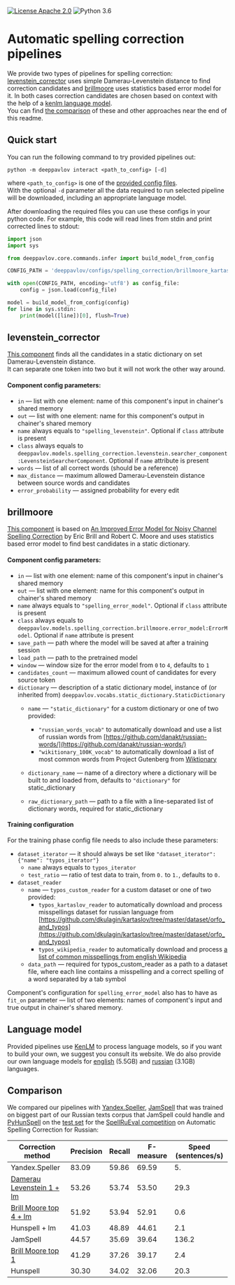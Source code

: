 [![License Apache 2.0](https://img.shields.io/badge/license-Apache%202.0-blue.svg)](/LICENSE.txt)
![Python 3.6](https://img.shields.io/badge/python-3.6-green.svg)

# Automatic spelling correction pipelines

We provide two types of pipelines for spelling correction: [levenstein_corrector](#levenstein_corrector)
 uses simple Damerau-Levenstein distance to find correction candidates and [brillmoore](#brillmoore)
 uses statistics based error model for it. In both cases correction candidates are chosen based on context
 with the help of a [kenlm language model](#language-model).  
You can find [the comparison](#comparison) of these and other approaches near the end of this readme.

## Quick start

You can run the following command to try provided pipelines out:

```
python -m deeppavlov interact <path_to_config> [-d]
```

where `<path_to_config>` is one of the [provided config files](/deeppavlov/configs/spelling_correction).  
With the optional `-d` parameter all the data required to run selected pipeline will be downloaded, including
 an appropriate language model.
 

After downloading the required files you can use these configs in your python code.
 For example, this code will read lines from stdin and print corrected lines to stdout:

```python
import json
import sys

from deeppavlov.core.commands.infer import build_model_from_config

CONFIG_PATH = 'deeppavlov/configs/spelling_correction/brillmoore_kartaslov_ru.json'

with open(CONFIG_PATH, encoding='utf8') as config_file:
    config = json.load(config_file)

model = build_model_from_config(config)
for line in sys.stdin:
    print(model([line])[0], flush=True)
```

## levenstein_corrector

[This component](levenstein/searcher_component.py) finds all the candidates in a static dictionary
 on set Damerau-Levenstein distance.  
It can separate one token into two but it will not work the other way around.

#### Component config parameters:
* `in` — list with one element: name of this component's input in chainer's shared memory
* `out` — list with one element: name for this component's output in chainer's shared memory
* `name` always equals to `"spelling_levenstein"`. Optional if `class` attribute is present
* `class` always equals to `deeppavlov.models.spelling_correction.levenstein.searcher_component:LevensteinSearcherComponent`. Optional if `name` attribute is present
* `words` — list of all correct words (should be a reference)
* `max_distance` — maximum allowed Damerau-Levenstein distance between source words and candidates
* `error_probability` — assigned probability for every edit


## brillmoore

[This component](brillmoore/error_model.py) is based on
[An Improved Error Model for Noisy Channel Spelling Correction](http://www.aclweb.org/anthology/P00-1037)
by Eric Brill and Robert C. Moore and uses statistics based error model to find best candidates in a static dictionary.

#### Component config parameters:  
* `in` — list with one element: name of this component's input in chainer's shared memory
* `out` — list with one element: name for this component's output in chainer's shared memory
* `name` always equals to `"spelling_error_model"`. Optional if `class` attribute is present
* `class` always equals to `deeppavlov.models.spelling_correction.brillmoore.error_model:ErrorModel`. Optional if `name` attribute is present
* `save_path` — path where the model will be saved at after a training session
* `load_path` — path to the pretrained model
* `window` — window size for the error model from `0` to `4`, defaults to `1`
* `candidates_count` — maximum allowed count of candidates for every source token
* `dictionary` — description of a static dictionary model, instance of (or inherited from) `deeppavlov.vocabs.static_dictionary.StaticDictionary`
    * `name` — `"static_dictionary"` for a custom dictionary or one of two provided:
        * `"russian_words_vocab"` to automatically download and use a list of russian words from [https://github.com/danakt/russian-words/](https://github.com/danakt/russian-words/)  
        * `"wikitionary_100K_vocab"` to automatically download a list of most common words from Project Gutenberg from [Wiktionary](https://en.wiktionary.org/wiki/Wiktionary:Frequency_lists#Project_Gutenberg)
     
    * `dictionary_name` — name of a directory where a dictionary will be built to and loaded from, defaults to `"dictionary"` for static_dictionary
    * `raw_dictionary_path` — path to a file with a line-separated list of dictionary words, required for static_dictionary


#### Training configuration
For the training phase config file needs to also include these parameters:

* `dataset_iterator` — it should always be set like `"dataset_iterator": {"name": "typos_iterator"}`
    * `name` always equals to `typos_iterator`
    * `test_ratio` — ratio of test data to train, from `0.` to `1.`, defaults to `0.`
* `dataset_reader`
    * `name` — `typos_custom_reader` for a custom dataset or one of two provided:
        * `typos_kartaslov_reader` to automatically download and process misspellings dataset for russian language from
         [https://github.com/dkulagin/kartaslov/tree/master/dataset/orfo_and_typos](https://github.com/dkulagin/kartaslov/tree/master/dataset/orfo_and_typos)
        * `typos_wikipedia_reader` to automatically download and process
         [a list of common misspellings from english Wikipedia](https://en.wikipedia.org/wiki/Wikipedia:Lists_of_common_misspellings/For_machines)
    * `data_path` — required for typos_custom_reader as a path to a dataset file,
     where each line contains a misspelling and a correct spelling of a word separated by a tab symbol

Component's configuration for `spelling_error_model` also has to have as `fit_on` parameter — list of two elements:
 names of component's input and true output in chainer's shared memory.


## Language model

Provided pipelines use [KenLM](http://kheafield.com/code/kenlm/) to process language models, so if you want to build your own,
we suggest you consult its website. We do also provide our own language models for
[english](http://lnsigo.mipt.ru/export/lang_models/en_wiki_no_punkt.arpa.binary.gz) \(5.5GB\) and
[russian](http://lnsigo.mipt.ru/export/lang_models/ru_wiyalen_no_punkt.arpa.binary.gz) \(3.1GB\) languages.

## Comparison

We compared our pipelines with [Yandex.Speller](http://api.yandex.ru/speller/),
[JamSpell](https://github.com/bakwc/JamSpell) that was trained on biggest part of our Russian texts corpus that JamSpell could handle and [PyHunSpell](https://github.com/blatinier/pyhunspell)
on the [test set](http://www.dialog-21.ru/media/3838/test_sample_testset.txt)
for the [SpellRuEval competition](http://www.dialog-21.ru/en/evaluation/2016/spelling_correction/) on Automatic Spelling Correction for Russian:

| Correction method                                                                                | Precision | Recall | F-measure | Speed (sentences/s) |
|--------------------------------------------------------------------------------------------------|-----------|--------|-----------|---------------------|
| Yandex.Speller                                                                                   | 83.09     | 59.86  | 69.59     | 5.                  |
| [Damerau Levenstein 1 + lm](/deeppavlov/configs/spelling_correction/levenstein_corrector_ru.json)| 53.26     | 53.74  | 53.50     | 29.3                |
| [Brill Moore top 4 + lm](/deeppavlov/configs/spelling_correction/brillmoore_kartaslov_ru.json)   | 51.92     | 53.94  | 52.91     | 0.6                 |
| Hunspell + lm                                                                                    | 41.03     | 48.89  | 44.61     | 2.1                 |
| JamSpell                                                                                         | 44.57     | 35.69  | 39.64     | 136.2               |
| [Brill Moore top 1](/deeppavlov/configs/spelling_correction/brillmoore_kartaslov_ru_nolm.json)   | 41.29     | 37.26  | 39.17     | 2.4                 |
| Hunspell                                                                                         | 30.30     | 34.02  | 32.06     | 20.3                |
